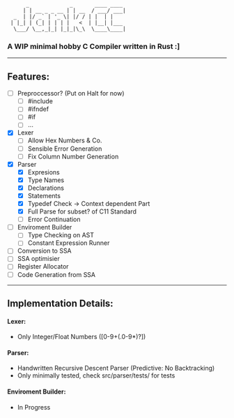 ```
      _             _       ____ ____ 
     | | __ _ _ __ | | __  / ___/ ___|
  _  | |/ _` | '_ \| |/ / | |  | |    
 | |_| | (_| | | | |   <  | |__| |___ 
  \___/ \__,_|_| |_|_|\_\  \____\____|

```
### A WIP minimal hobby C Compiler written in Rust :]

---

## Features:

- [ ] Preproccessor? (Put on Halt for now)
  - [ ] #include
  - [ ] #ifndef
  - [ ] #if
  - [ ] ...
- [x] Lexer
  - [ ] Allow Hex Numbers & Co.
  - [ ] Sensible Error Generation
  - [ ] Fix Column Number Generation
- [x] Parser
  - [x] Expresions
  - [x] Type Names
  - [x] Declarations
  - [x] Statements
  - [x] Typedef Check -> Context dependent Part
  - [x] Full Parse for subset? of C11 Standard
  - [ ] Error Continuation
- [ ] Enviroment Builder
  - [ ] Type Checking on AST
  - [ ] Constant Expression Runner
- [ ] Conversion to SSA
- [ ] SSA optimisier
- [ ] Register Allocator
- [ ] Code Generation from SSA

---

## Implementation Details:

#### Lexer:
  - Only Integer/Float Numbers ([0-9+(.0-9*)?])


#### Parser:
  - Handwritten Recursive Descent Parser (Predictive: No Backtracking)
  - Only minimally tested, check src/parser/tests/ for tests


#### Enviroment Builder:
  - In Progress
